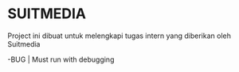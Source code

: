 # SUITMEDIA

Project ini dibuat untuk melengkapi tugas intern yang diberikan oleh Suitmedia

-BUG | Must run with debugging 
